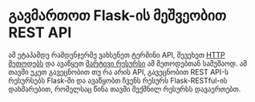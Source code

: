 # გავმართოთ Flask-ის მეშვეობით REST API
ამ ეტაპამდე რამდენჯერმე ვახსენეთ ტერმინი API, შევეხეთ [HTTP მეთოდებს](/Chapter5_Flask#http-მეთოდები) და ავაწყეთ [მარტივი რესურსი](/Chapter5_Flask#საწყისი-აპლიკაციის-შაბლონი) ამ მეთოდებთან სამუშაოდ.
ამ თავში უკეთ გავეცნობით თუ რა არის API, გავეცნობით REST API-ს რესურსებს Flask-ში და ავაწყობთ ჩვენს რესურს Flask-RESTful-ის დახმარებით, რომელსაც წინა თავში შექმნილ რესურსს დავაერთებთ.
